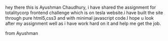hey there this is Ayushman Chaudhury, i have shared the assignment for totalitycorp frontend challenge which is on tesla website.i have built the site through pure html5,css3 and with minimal javascript code.I hope u look after my assignment well as i have work hard on it and help me get the job.

from Ayushman 
